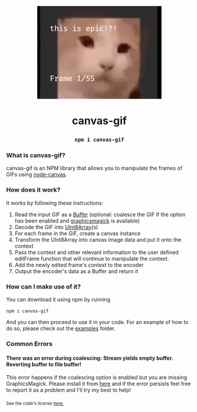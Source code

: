 <div align="center">
    <img src="example/output.gif" height="250">
    <h1>canvas-gif</h1>
	<h3><code>npm i canvas-gif</code></h3> 
</div>

### What is canvas-gif?

canvas-gif is an NPM library that allows you to manipulate the frames of GIFs using [node-canvas]().

### How does it work?

It works by following these instructions:

1. Read the input GIF as a [Buffer](https://nodejs.org/api/buffer.html) (optional: coalesce the GIF if the option has been enabled and [graphicsmagick](http://www.graphicsmagick.org) is available)
2. Decode the GIF into [UInt8Array](https://developer.mozilla.org/en-US/docs/Web/JavaScript/Reference/Global_Objects/Uint8Array)(s)
3. For each frame in the GIF, create a canvas instance
4. Transform the UInt8Array into canvas image data and put it onto the context
5. Pass the context and other relevant information to the user defined editFrame function that will continue to manipulate the context.
6. Add the newly edited frame's context to the encoder
7. Output the encoder's data as a Buffer and return it

### How can I make use of it?

You can download it using npm by running

```
npm i canvas-gif
```

And you can then proceed to use it in your code. For an example of how to do so, please check out the [examples](examples) folder.

### Common Errors

#### There was an error during coalescing: Stream yields empty buffer. Reverting buffer to file buffer!

This error happens if the coalescing option is enabled but you are missing GraphicsMagick. Please install it from [here](http://www.graphicsmagick.org/download.html) and if the error persists feel free to report it as a problem and I'll try my best to help!

<sub>See the code's license <a href="license.md">here.</sub>

